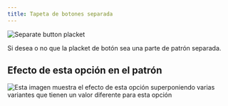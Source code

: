 ```yaml
---
title: Tapeta de botones separada
---
```


![Separate button placket](seperatebuttonplacket.svg)

Si desea o no que la placket de botón sea una parte de patrón separada.

## Efecto de esta opción en el patrón

![Esta imagen muestra el efecto de esta opción superponiendo varias variantes que tienen un valor diferente para esta opción](simon_seperatebuttonplacket_sample.svg "Efecto de esta opción en el patrón")

